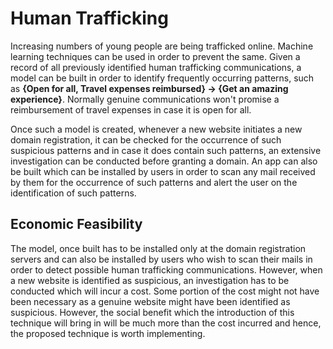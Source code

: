 # Human Trafficking

Increasing numbers of young people are being trafficked online. Machine learning techniques can be used in order to prevent the same. Given a record of all previously identified human trafficking communications, a model can be built in order to identify frequently occurring patterns, such as **{Open for all, Travel expenses reimbursed} -> {Get an amazing experience}**. Normally genuine communications won't promise a reimbursement of travel expenses in case it is open for all.

Once such a model is created, whenever a new website initiates a new domain registration, it can be checked for the occurrence of such suspicious patterns and in case it does contain such patterns, an extensive investigation can be conducted before granting a domain. An app can also be built which can be installed by users in order to scan any mail received by them for the occurrence of such patterns and alert the user on the identification of such patterns.

## Economic Feasibility
The model, once built has to be installed only at the domain registration servers and can also be installed by users who wish to scan their mails in order to detect possible human trafficking communications. However, when a new website is identified as suspicious, an investigation has to be conducted which will incur a cost. Some portion of the cost might not have been necessary as a genuine website might have been identified as suspicious. However, the social benefit which the introduction of this technique will bring in will be much more than the cost incurred and hence, the proposed technique is worth implementing.
